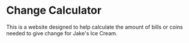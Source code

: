 # Change Calculator  
This is a website designed to help calculate the amount of bills or coins needed to give change for Jake's Ice Cream.
